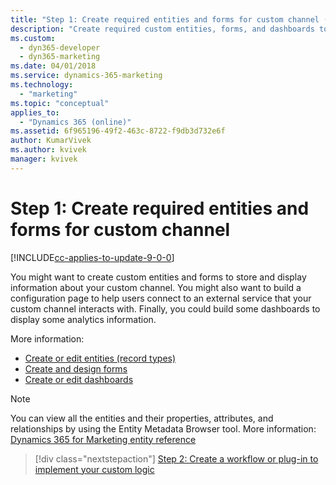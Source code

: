 ```yaml
---
title: "Step 1: Create required entities and forms for custom channel (Dynamics 365 for Marketing Developer Guide) | MicrosoftDocs"
description: "Create required custom entities, forms, and dashboards to store and display information about your custom channel in Dynamics 365 for Marketing."
ms.custom:
  - dyn365-developer
  - dyn365-marketing
ms.date: 04/01/2018
ms.service: dynamics-365-marketing
ms.technology: 
  - "marketing"
ms.topic: "conceptual"
applies_to: 
  - "Dynamics 365 (online)"
ms.assetid: 6f965196-49f2-463c-8722-f9db3d732e6f
author: KumarVivek
ms.author: kvivek
manager: kvivek
---
```

# Step 1: Create required entities and forms for custom channel

[!INCLUDE[cc-applies-to-update-9-0-0](../../includes/cc_applies_to_update_9_0_0.md)]

You might want to create custom entities and forms to store and display information about your custom channel. You might also want to build a configuration page to help users connect to an external service that your custom channel interacts with. Finally, you could build some dashboards to display some analytics information.

More information:
- [Create or edit entities (record types)](../../customize/create-edit-entities.md)
- [Create and design forms](../../customize/create-design-forms.md)
- [Create or edit dashboards](../../customize/create-edit-dashboards.md)

> [!NOTE]
> You can view all the entities and their properties, attributes, and relationships by using the Entity Metadata Browser tool. More information: [Dynamics 365 for Marketing entity reference](marketing-entity-reference.md)

> [!div class="nextstepaction"]
> [Step 2: Create a workflow or plug-in to implement your custom logic](create-workflow-plugin-custom-channel.md)
